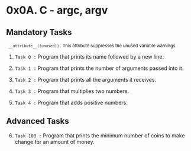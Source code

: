 # 0x0A. C - argc, argv

## Mandatory Tasks

 <sup>` __attribute__((unused)).` This attribute suppresses the unused variable warnings.</sup>

1. `Task 0 :` Program that prints its name followed by a new line.

2. `Task 1 :` Program that prints the number of arguments passed into it.

3. `Task 2 :` Program that prints all the arguments it receives.

4. `Task 3 :` Program that multiplies two numbers.

5. `Task 4 :` Program that adds positive numbers.

## Advanced Tasks

6. `Task 100 :` Program that prints the minimum number of coins to make change
for an amount of money.
